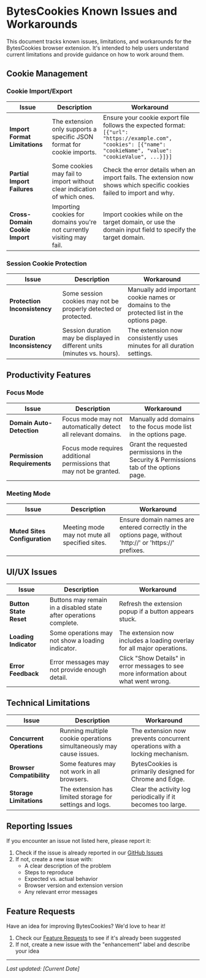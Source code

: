# BytesCookies Known Issues and Workarounds

This document tracks known issues, limitations, and workarounds for the BytesCookies browser extension. It's intended to help users understand current limitations and provide guidance on how to work around them.

## Cookie Management

### Cookie Import/Export

| Issue | Description | Workaround |
|-------|-------------|------------|
| **Import Format Limitations** | The extension only supports a specific JSON format for cookie imports. | Ensure your cookie export file follows the expected format: `[{"url": "https://example.com", "cookies": [{"name": "cookieName", "value": "cookieValue", ...}]}]` |
| **Partial Import Failures** | Some cookies may fail to import without clear indication of which ones. | Check the error details when an import fails. The extension now shows which specific cookies failed to import and why. |
| **Cross-Domain Cookie Import** | Importing cookies for domains you're not currently visiting may fail. | Import cookies while on the target domain, or use the domain input field to specify the target domain. |

### Session Cookie Protection

| Issue | Description | Workaround |
|-------|-------------|------------|
| **Protection Inconsistency** | Some session cookies may not be properly detected or protected. | Manually add important cookie names or domains to the protected list in the options page. |
| **Duration Inconsistency** | Session duration may be displayed in different units (minutes vs. hours). | The extension now consistently uses minutes for all duration settings. |

## Productivity Features

### Focus Mode

| Issue | Description | Workaround |
|-------|-------------|------------|
| **Domain Auto-Detection** | Focus mode may not automatically detect all relevant domains. | Manually add domains to the focus mode list in the options page. |
| **Permission Requirements** | Focus mode requires additional permissions that may not be granted. | Grant the requested permissions in the Security & Permissions tab of the options page. |

### Meeting Mode

| Issue | Description | Workaround |
|-------|-------------|------------|
| **Muted Sites Configuration** | Meeting mode may not mute all specified sites. | Ensure domain names are entered correctly in the options page, without 'http://' or 'https://' prefixes. |

## UI/UX Issues

| Issue | Description | Workaround |
|-------|-------------|------------|
| **Button State Reset** | Buttons may remain in a disabled state after operations complete. | Refresh the extension popup if a button appears stuck. |
| **Loading Indicator** | Some operations may not show a loading indicator. | The extension now includes a loading overlay for all major operations. |
| **Error Feedback** | Error messages may not provide enough detail. | Click "Show Details" in error messages to see more information about what went wrong. |

## Technical Limitations

| Issue | Description | Workaround |
|-------|-------------|------------|
| **Concurrent Operations** | Running multiple cookie operations simultaneously may cause issues. | The extension now prevents concurrent operations with a locking mechanism. |
| **Browser Compatibility** | Some features may not work in all browsers. | BytesCookies is primarily designed for Chrome and Edge. |
| **Storage Limitations** | The extension has limited storage for settings and logs. | Clear the activity log periodically if it becomes too large. |

## Reporting Issues

If you encounter an issue not listed here, please report it:

1. Check if the issue is already reported in our [GitHub Issues](https://github.com/fisapool/BytesCookies/issues)
2. If not, create a new issue with:
   - A clear description of the problem
   - Steps to reproduce
   - Expected vs. actual behavior
   - Browser version and extension version
   - Any relevant error messages

## Feature Requests

Have an idea for improving BytesCookies? We'd love to hear it!

1. Check our [Feature Requests](https://github.com/fisapool/BytesCookies/issues?q=is%3Aopen+is%3Aissue+label%3Aenhancement) to see if it's already been suggested
2. If not, create a new issue with the "enhancement" label and describe your idea

---

*Last updated: [Current Date]* 